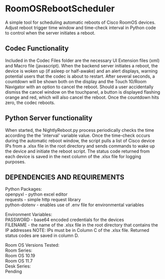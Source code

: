 # RoomOSRebootScheduler

A simple tool for scheduling automatic reboots of Cisco RoomOS devices. Adjust reboot trigger time window and time-check interval in Python code to control when the server initiates a reboot.

## Codec Functionality

Included in the Codec Files folder are the necessary UI Extension files (xml) and Macro file (javascript).
When the backend server initiates a reboot, the device is woken up (if asleep or half-awake) and an alert displays, warning potential users that the codec is about to restart.
After several seconds, a countdown will be shown both on the display and the Touch 10/Room Navigator with an option to cancel the reboot.
Should a user accidentally dismiss the cancel window on the touchpanel, a button is displayed flashing orange and red, which will also cancel the reboot. Once the countdown hits zero, the codec reboots.

## Python Server functionality

When started, the NightlyReboot.py process periodically checks the time according the the 'interval' variable value. Once the time-check occurs during the automatic reboot window, the script
pulls a list of Cisco device IPs from a .xlsx file in the root directory and sends commands to wake up the device and initiate the reboot script. The status code returned from each device
is saved in the next column of the .xlsx file for logging purposes.

## DEPENDENCIES AND REQUIREMENTS

Python Packages:  
openpyxl - python excel editor  
requests - simple http request library  
python-dotenv - enables use of .env file for environmental variables  

Environment Variables:  
PASSWORD - base64 encoded credentials for the devices  
FILENAME - the name of the .xlsx file in the root directory that contains the IP addresses NOTE: IPs must be in Column C of the .xlsx file. Returned status codes are saved in column D.  

Room OS Versions Tested:  
  Room Series:  
    Room OS 10.19  
    Room OS 11.7  
  Desk Series:  
    Pending  

